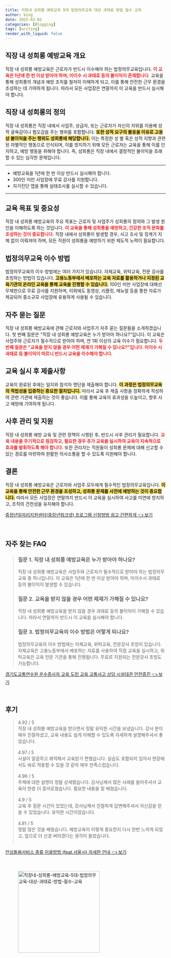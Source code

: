 ```yaml
---
title: 직장내 성희롱 예방교육 5대 법정의무교육 대상 과태료 방법 필수 교육
author: bing
date: 2025-02-02
categories: [Blogging]
tags: [writing]
render_with_liquid: false
---
```



<h2 id='직장 내 성희롱 예방교육 개요'>직장 내 성희롱 예방교육 개요</h2>

<p>직장 내 성희롱 예방교육은 근로자가 반드시 이수해야 하는 법정의무교육입니다. <b><span style="color: #ee2323;">이 교육은 1년에 한 번 이상 받아야 하며, 미이수 시 과태료 등의 불이익이 존재합니다.</span></b> 교육을 통해 성희롱의 개념과 예방 조치를 철저히 이해하게 되고, 이를 통해 안전한 근무 환경을 조성하는 데 기여하게 됩니다. 따라서 모든 사업장은 연말까지 이 교육을 반드시 실시해야 합니다.</p>

<h2 id='직장 내 성희롱의 정의'>직장 내 성희롱의 정의</h2>

<p>직장 내 성희롱은 직장 내에서 사업주, 상급자, 또는 근로자가 자신의 지위를 이용해 성적 굴욕감이나 혐오감을 주는 행위를 포함합니다. <b><span style="background-color: #ffe066;">또한 성적 요구의 불응을 이유로 고용상 불이익을 주는 행위도 성희롱에 해당합니다.</span></b> 이는 특정한 성 별 혹은 성적 지향과 관련된 차별적인 행동으로 인식되며, 이를 방지하기 위해 모든 근로자는 교육을 통해 이를 인지하고, 예방 행동을 취해야 합니다. 즉, 성희롱은 직장 내에서 결정적인 불이익을 초래할 수 있는 심각한 문제입니다.</p>

<hr />

<ul>
    <li>예방교육을 1년에 한 번 이상 반드시 실시해야 합니다.</li>
    <li>300인 미만 사업장에 무료 강사를 지원합니다.</li>
    <li>자가진단 앱을 통해 실태조사를 실시할 수 있습니다.</li>
</ul>

<hr />

<h2 id='교육 목표 및 중요성'>교육 목표 및 중요성</h2>

<p>직장 내 성희롱 예방교육의 주요 목표는 근로자 및 사업주가 성희롱의 정의와 그 발생 원인을 이해하도록 하는 것입니다. <b><span style="color: #ee2323;">이 교육을 통해 성희롱을 예방하고, 건강한 조직 문화를 조성하는 것이 중요합니다.</span></b> 직장 내에서 성희롱이 발생할 경우, 사고 조사 및 징계가 지체 없이 이뤄져야 하며, 모든 직원이 성희롱을 예방하기 위한 제도적 노력이 필요합니다.</p>

<h2 id='법정의무교육 이수 방법'>법정의무교육 이수 방법</h2>

<p>법정의무교육의 이수 방법에는 여러 가지가 있습니다. 자체교육, 위탁교육, 전문 강사를 초빙하는 방법이 있습니다. <b><span style="background-color: #ffe066;">고용노동부에서 배포하는 교육 자료를 활용하거나 지정된 교육기관의 온라인 교육을 통해 교육을 진행할 수 있습니다.</span></b> 100인 미만 사업장에 대해선 무제한으로 무료 강사를 지원하며, 이외에도 동영상, 리플릿, 매뉴얼 등을 통한 자료가 제공되어 중소규모 사업장에 유용하게 사용될 수 있습니다.</p>

<h2 id='자주 묻는 질문'>자주 묻는 질문</h2>

<p>직장 내 성희롱 예방교육에 관해 근로자와 사업주가 자주 묻는 질문들을 소개하겠습니다. 첫 번째 질문은 "직장 내 성희롱 예방교육은 누가 받아야 하나요?"입니다. 이 교육은 사업주와 근로자가 필수적으로 받아야 하며, 연 1회 이상의 교육 이수가 필요합니다. <b><span style="color: #ee2323;">두 번째 질문은 "교육을 받지 않을 경우 어떤 제재가 가해질 수 있나요?"입니다. 미이수 시 과태료 등 불이익이 따르니 반드시 교육을 이수해야 합니다.</span></b></p>

<h2 id='교육 실시 후 제출사항'>교육 실시 후 제출사항</h2>

<p>교육이 완료된 후에는 일지와 참석자 명단을 제출해야 합니다. <b><span style="background-color: #ffe066;">이 과정은 법정의무교육의 적법성을 입증하는 중요한 절차입니다.</span></b> 따라서 교육 후 제출 사항을 정확하게 작성하여 관련 기관에 제출하는 것이 좋습니다. 이를 통해 교육의 효과성을 드높이고, 향후 사고 예방에 기여하게 됩니다.</p>

<h2 id='사후 관리 및 지원'>사후 관리 및 지원</h2>

<p>직장 내 성희롱 예방 교육 및 관련 정책이 시행된 후, 반드시 사후 관리가 필요합니다. <b><span style="color: #ee2323;">교육 내용을 주기적으로 점검하고, 필요한 경우 추가 교육을 실시하여 교육이 지속적으로 효과를 발휘하도록 해야 합니다.</span></b> 또한 관리자는 직원들이 성희롱 문제에 대해 신고할 수 있는 경로를 마련하여 원활한 의사소통을 할 수 있도록 지원해야 합니다.</p>

<h2 id='결론'>결론</h2>

<p>직장 내 성희롱 예방교육은 근로자와 사업주 모두에게 필수적인 법정의무교육입니다. <b><span style="background-color: #ffe066;">이 교육을 통해 안전한 근무 환경을 조성하고, 성희롱 문제를 사전에 예방하는 것이 중요합니다.</span></b> 따라서 모든 사업장은 연말까지 반드시 이 교육을 실시하여 사고를 미연에 방지하고, 조직의 건전성을 유지해야 합니다.</p>


<p><a class="click-button" title="중장년일자리지원센터(중장년워크넷) 프로그램 신청방법 쉽고 간편하게" href="https://yellowplanner.github.io/posts/%EC%A4%91%EC%9E%A5%EB%85%84%EC%9D%BC%EC%9E%90%EB%A6%AC%EC%A7%80%EC%9B%90%EC%84%BC%ED%84%B0(%EC%A4%91%EC%9E%A5%EB%85%84%EC%9B%8C%ED%81%AC%EB%84%B7)-%ED%94%84%EB%A1%9C%EA%B7%B8%EB%9E%A8-%EC%8B%A0%EC%B2%AD%EB%B0%A9%EB%B2%95-%EC%89%BD%EA%B3%A0-%EA%B0%84%ED%8E%B8%ED%95%98%EA%B2%8C/" rel="dofollow">중장년일자리지원센터(중장년워크넷) 프로그램 신청방법 쉽고 간편하게 👈 보기</a></p><br>
<h2 id='자주_찾는_FAQ'>자주 찾는 FAQ</h2>
<div itemscope="" itemtype="https://schema.org/FAQPage"> 
<blockquote> 
<div itemscope="" itemprop="mainEntity" itemtype="https://schema.org/Question"> 
<h3 itemprop="name">질문 1. 직장 내 성희롱 예방교육은 누가 받아야 하나요?</h3> 
<div itemscope="" itemprop="acceptedAnswer" itemtype="https://schema.org/Answer"> 
<span itemprop="text"> 
<p>직장 내 성희롱 예방교육은 사업주와 근로자가 필수적으로 받아야 하는 법정의무교육 중 하나입니다. 이 교육은 1년에 한 번 이상 받아야 하며, 미이수시 과태료 등의 불이익이 발생할 수 있습니다.</p> 
</span> 
</div> 
</div> 
<div itemscope="" itemprop="mainEntity" itemtype="https://schema.org/Question"> 
<h3 itemprop="name">질문 2. 교육을 받지 않을 경우 어떤 제재가 가해질 수 있나요?</h3> 
<div itemscope="" itemprop="acceptedAnswer" itemtype="https://schema.org/Answer"> 
<span itemprop="text"> 
<p>직장 내 성희롱 예방교육을 받지 않을 경우 과태료 등의 불이익이 가해질 수 있습니다. 따라서 연말까지 반드시 이 교육을 실시해야 합니다.</p> 
</span> 
</div> 
</div> 
<div itemscope="" itemprop="mainEntity" itemtype="https://schema.org/Question"> 
<h3 itemprop="name">질문 3. 법정의무교육의 이수 방법은 어떻게 되나요?</h3> 
<div itemscope="" itemprop="acceptedAnswer" itemtype="https://schema.org/Answer"> 
<span itemprop="text"> 
<p>법정의무교육의 이수 방법에는 자체교육, 위탁교육, 전문강사 초빙이 있습니다. 자체교육은 고용노동부에서 배포하는 자료를 사용하여 직접 교육을 실시하고, 위탁교육은 교육 전문 기관을 통해 진행됩니다. 무료로 지원되는 전문강사 초빙도 가능합니다.</p> 
</span> 
</div> 
</div> 
</blockquote> 
</div>
<p><a class="click-button" title="경기도교통연수원 운수종사자 교육 도민 교육 교통사고 상담 시설대관 안전증진" href="https://yellowplanner.github.io/posts/%EA%B2%BD%EA%B8%B0%EB%8F%84%EA%B5%90%ED%86%B5%EC%97%B0%EC%88%98%EC%9B%90-%EC%9A%B4%EC%88%98%EC%A2%85%EC%82%AC%EC%9E%90-%EA%B5%90%EC%9C%A1-%EB%8F%84%EB%AF%BC-%EA%B5%90%EC%9C%A1-%EA%B5%90%ED%86%B5%EC%82%AC%EA%B3%A0-%EC%83%81%EB%8B%B4-%EC%8B%9C%EC%84%A4%EB%8C%80%EA%B4%80-%EC%95%88%EC%A0%84%EC%A6%9D%EC%A7%84/" rel="dofollow">경기도교통연수원 운수종사자 교육 도민 교육 교통사고 상담 시설대관 안전증진 👈 보기</a></p><br>
<h2 id='후기'>후기</h2>
<div itemscope itemtype="https://schema.org/Product">
  <blockquote>
  <div itemprop="review" itemscope itemtype="https://schema.org/Review">
      <div itemprop="reviewRating" itemscope itemtype="https://schema.org/Rating"> <span itemprop="ratingValue">4.92</span> / <span itemprop="bestRating">5</span> </div>
      <span itemprop="reviewBody">직장 내 성희롱 예방교육을 받으면서 정말 유익한 시간을 보냈습니다. 강사 분이 매우 친절하셨고, 교육 내용도 쉽게 이해할 수 있도록 자세하게 설명해주셔서 좋았습니다.</span>
  </div>
  <br>
  <div itemprop="review" itemscope itemtype="https://schema.org/Review">
      <div itemprop="reviewRating" itemscope itemtype="https://schema.org/Rating"> <span itemprop="ratingValue">4.97</span> / <span itemprop="bestRating">5</span> </div>
      <span itemprop="reviewBody">시설이 깔끔하고 쾌적해서 교육받기 편했습니다. 실습도 포함되어 있어서 현장에서도 바로 적용할 수 있을 것 같아 매우 만족스럽습니다.</span>
  </div>
  <br>
  <div itemprop="review" itemscope itemtype="https://schema.org/Review">
      <div itemprop="reviewRating" itemscope itemtype="https://schema.org/Rating"> <span itemprop="ratingValue">4.96</span> / <span itemprop="bestRating">5</span> </div>
      <span itemprop="reviewBody">주제에 대한 설명이 정말 상세했습니다. 강사님께서 많은 사례를 들어주셔서 교육이 한층 더 흥미로웠습니다. 필요한 내용을 잘 배웠습니다.</span>
  </div>
  <br>
  <div itemprop="review" itemscope itemtype="https://schema.org/Review">
      <div itemprop="reviewRating" itemscope itemtype="https://schema.org/Rating"> <span itemprop="ratingValue">4.9</span> / <span itemprop="bestRating">5</span> </div>
      <span itemprop="reviewBody">교육 후 질문 시간이 있었는데, 강사님께서 친절하게 답변해주셔서 자신감을 얻을 수 있었습니다. 유익한 시간이었습니다.</span>
  </div>
  <br>
  <div itemprop="review" itemscope itemtype="https://schema.org/Review">
      <div itemprop="reviewRating" itemscope itemtype="https://schema.org/Rating"> <span itemprop="ratingValue">4.81</span> / <span itemprop="bestRating">5</span> </div>
      <span itemprop="reviewBody">정말 많은 것을 배웠습니다. 예방교육이 이렇게 중요한지 다시 한번 느끼게 되었고, 앞으로 더 신경 써야겠다는 생각이 들었습니다.</span>
  </div>
  <br>
  </blockquote>
</div>
<p><a class="click-button" title="안심돌봄서비스 종류 이용방법 (feat.서울시) 자세한 안내" href="https://yellowplanner.github.io/posts/%EC%95%88%EC%8B%AC%EB%8F%8C%EB%B4%84%EC%84%9C%EB%B9%84%EC%8A%A4-%EC%A2%85%EB%A5%98-%EC%9D%B4%EC%9A%A9%EB%B0%A9%EB%B2%95-(feat.%EC%84%9C%EC%9A%B8%EC%8B%9C)-%EC%9E%90%EC%84%B8%ED%95%9C-%EC%95%88%EB%82%B4/" rel="dofollow">안심돌봄서비스 종류 이용방법 (feat.서울시) 자세한 안내 👈 보기</a></p><br>
<figure class="image"><img src="https://yellowplanner.github.io/assets/img/thumbnail/직장내-성희롱-예방교육-5대-법정의무교육-대상-과태료-방법-필수-교육.webp" alt="직장내-성희롱-예방교육-5대-법정의무교육-대상-과태료-방법-필수-교육" width="256" height="256"></figure>